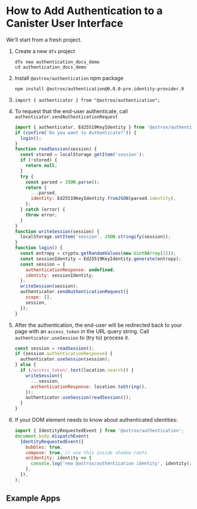 # How to Add Authentication to a Canister User Interface

We'll start from a fresh project.

1. Create a new `dfx` project
   ```
   dfx new authentication_docs_demo
   cd authentication_docs_demo
   ```
1. Install `@astrox/authentication` npm package
   ```
   npm install @astrox/authentication@0.0.0-pre.identity-provider.9
   ```
1. `import { authenticator } from "@astrox/authentication";`
1. To request that the end-user authenticate, call `authenticator.sendAuthenticationRequest`
   ```javascript
   import { authenticator, Ed25519KeyIdentity } from '@astrox/authentication';
   if (confirm('Do you want to Authenticate?')) {
     login();
   }
   function readSession(session) {
     const stored = localStorage.getItem('session');
     if (!stored) {
       return null;
     }
     try {
       const parsed = JSON.parse();
       return {
         ...parsed,
         identity: Ed25519KeyIdentity.fromJSON(parsed.identity),
       };
     } catch (error) {
       throw error;
     }
   }
   function writeSession(session) {
     localStorage.setItem('session', JSON.stringify(session));
   }
   function login() {
     const entropy = crypto.getRandomValues(new Uint8Array(32));
     const sessionIdentity = Ed25519KeyIdentity.generate(entropy);
     const session = {
       authenticationResponse: undefined,
       identity: sessionIdentity,
     };
     writeSession(session);
     authenticator.sendAuthenticationRequest({
       scope: [],
       session,
     });
   }
   ```
1. After the authentication, the end-user will be redirected back to your page with an `access_token` in the URL query string. Call `authenticator.useSession` to (try to) process it.

   ```javascript
   const session = readSession();
   if (session.authenticationResponse) {
     authenticator.useSession(session);
   } else {
     if (/access_token/.test(location.search)) {
       writeSession({
         ...session,
         authenticationResponse: location.toString(),
       });
       authenticator.useSession(readSession());
     }
   }
   ```

1. If your DOM element needs to know about authenticated identities:
   ```javascript
   import { IdentityRequestedEvent } from '@astrox/authentication';
   document.body.dispatchEvent(
     IdentityRequestedEvent({
       bubbles: true,
       compose: true, // use this inside shadow roots
       onIdentity: identity => {
         console.log('new @astrox/authentication identity', identity);
       },
     }),
   );
   ```

## Example Apps
